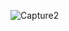 ![Capture2](https://user-images.githubusercontent.com/48576328/116023626-7eb3b880-a61a-11eb-9186-9aac93566bc7.PNG)
